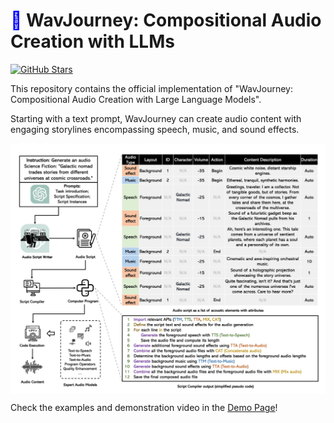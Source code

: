 # <span style="color: blue;">🎵</span> WavJourney: Compositional Audio Creation with LLMs
[![GitHub Stars](https://img.shields.io/github/stars/Audio-AGI/WavJourney?style=social)](https://github.com/Audio-AGI/WavJourney/)

This repository contains the official implementation of "WavJourney: Compositional Audio Creation with Large Language Models".

Starting with a text prompt, WavJourney can create audio content with engaging storylines encompassing speech, music, and sound effects. 

<p align="center">
  <img align="middle" width="800" src="assets/WavJourney.png"/>
</p>

Check the examples and demonstration video in the [Demo Page](https://audio-agi.github.io/WavJourney_demopage/)!
